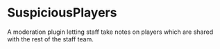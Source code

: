 # SuspiciousPlayers
A moderation plugin letting staff take notes on players which are shared with the rest of the staff team.
